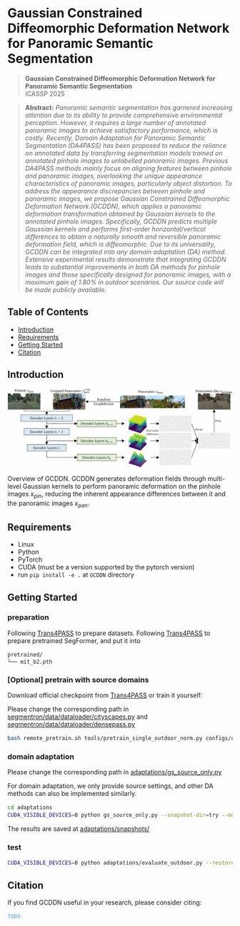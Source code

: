 # Gaussian Constrained Diffeomorphic Deformation Network for Panoramic Semantic Segmentation

> **Gaussian Constrained Diffeomorphic Deformation Network for Panoramic Semantic Segmentation**<br>
> ICASSP 2025<br>

<!-- [YouTube](https://www.youtube.com/watch?v=c55rRO-Aqac&ab_channel=JaeminNa)<br> -->

> **Abstract:** *Panoramic semantic segmentation has garnered increasing attention due to its ability to provide comprehensive environmental perception. However, it requires a large number of annotated panoramic images to achieve satisfactory performance, which is costly. Recently, Domain Adaptation for Panoramic Semantic Segmentation (DA4PASS) has been proposed to reduce the reliance on annotated data by transferring segmentation models trained on annotated pinhole images to unlabelled panoramic images. Previous DA4PASS methods mainly focus on aligning features between pinhole and panoramic images, overlooking the unique appearance characteristics of panoramic images, particularly object distortion. To address the appearance discrepancies between pinhole and panoramic images, we propose Gaussian Constrained Diffeomorphic Deformation Network (GCDDN), which applies a panoramic deformation transformation obtained by Gaussian kernels to the annotated pinhole images. Specifically, GCDDN predicts multiple Gaussian kernels and performs first-order horizontal/vertical differences to obtain a naturally smooth and reversible panoramic deformation field, which is diffeomorphic. Due to its universality, GCDDN can be integrated into any domain adaptation (DA) method. Extensive experimental results demonstrate that integrating GCDDN leads to substantial improvements in both DA methods for pinhole images and those specifically designed for panoramic images, with a maximum gain of 1.80\% in outdoor scenarios. Our source code will be made publicly available.*

## Table of Contents

- [Introduction](#Introduction)
- [Requirements](#Requirements)
- [Getting Started](#getting-started)
- [Citation](#Citation)

## Introduction

![framework](./intro/framework.png "framework")

Overview of GCDDN. GCDDN generates deformation fields through multi-level Gaussian kernels to perform panoramic deformation on the pinhole images $x_{pin}$, reducing the inherent appearance differences between it and the panoramic images $x_{pan}$.

## Requirements

- Linux
- Python
- PyTorch
- CUDA (must be a version supported by the pytorch version)
- run `pip install -e .` at `GCDDN` directory

## Getting Started

### preparation

Following [Trans4PASS](https://github.com/jamycheung/Trans4PASS) to prepare datasets. 
Following [Trans4PASS](https://github.com/jamycheung/Trans4PASS) to prepare pretrained SegFormer, and put it into

```
pretrained/
└── mit_b2.pth
```

### [Optional] pretrain with source domains

Download official checkpoint from [Trans4PASS](https://drive.google.com/drive/folders/12lI9EPo8FD2kjhw-M6nLaaEoxHmByvIS) or train it yourself:

Please change the corresponding path in [segmentron/data/dataloader/cityscapes.py](segmentron/data/dataloader/cityscapes.py) and [segmentron/data/dataloader/densepass.py](segmentron/data/dataloader/densepass.py)

```bash
bash remote_pretrain.sh tools/pretrain_single_outdoor_norm.py configs/cityscapes/trans4pass_plus_small_512x512_norm.yaml "0,1,2,3"
```

### domain adaptation

Please change the corresponding path in [adaptations/gs_source_only.py](adaptations/gs_source_only.py)

For domain adaptation, we only provide source settings, and other DA methods can also be implemented similarly.

```bash
cd adaptations
CUDA_VISIBLE_DEVICES=0 python gs_source_only.py --snapshot-dir=try --morph-type=GaussianMorph
```

The results are saved at [adaptations/snapshots/](adaptations/snapshots/)

### test

```bash
CUDA_VISIBLE_DEVICES=0 python adaptations/evaluate_outdoor.py --restore-from /home/jjiang/experiments/GCDDN/official_ckpt/trans4pass_plus_small_512x512.pth
```

## Citation

If you find GCDDN useful in your research, please consider citing:

```bibtex
TODO.
```
